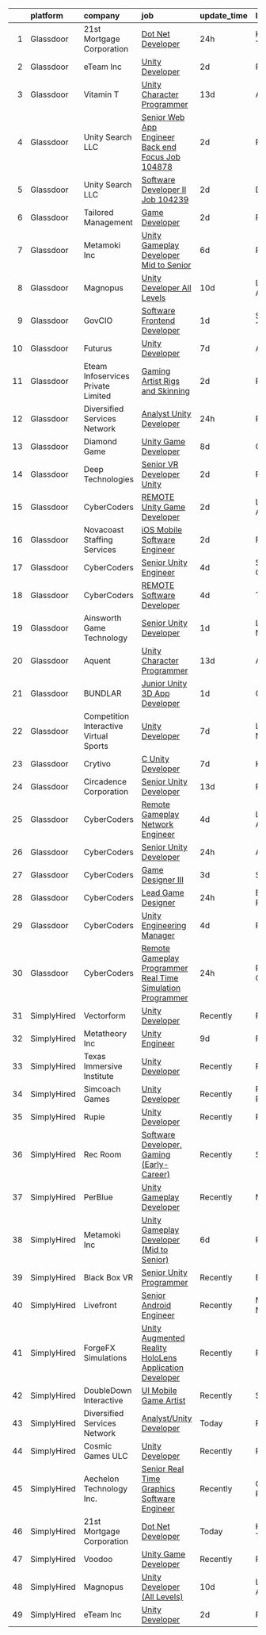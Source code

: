 

|    | platform    | company                                | job                                                                                                                                                                                                                                                                                                                                                                                                                                                                                                                                                                                                                                                                                                                                                                                                                                                                                                                                                                                                                                                                                                                                                                                                                                                                                                                                                                                                                 | update_time   | location           |
|---:|:------------|:---------------------------------------|:--------------------------------------------------------------------------------------------------------------------------------------------------------------------------------------------------------------------------------------------------------------------------------------------------------------------------------------------------------------------------------------------------------------------------------------------------------------------------------------------------------------------------------------------------------------------------------------------------------------------------------------------------------------------------------------------------------------------------------------------------------------------------------------------------------------------------------------------------------------------------------------------------------------------------------------------------------------------------------------------------------------------------------------------------------------------------------------------------------------------------------------------------------------------------------------------------------------------------------------------------------------------------------------------------------------------------------------------------------------------------------------------------------------------|:--------------|:-------------------|
|  1 | Glassdoor   | 21st Mortgage Corporation              | [Dot Net Developer](https://www.glassdoor.com/partner/jobListing.htm?pos=101&ao=1110586&s=58&guid=00000181dc92d4779e7972dc2e27c255&src=GD_JOB_AD&t=SR&vt=w&cs=1_8556df9a&cb=1657263019623&jobListingId=1007990508969&cpc=073D3B4B6C3D1988&jrtk=3-0-1g7e95l51i9h9801-1g7e95l5li160800-8a830705b06b381e--6NYlbfkN0BeAyavutZxRR7ChPbyVYCIOKJX9CUQksOACpGPzjAT8NFrx-wLRtB8cHbO_Z05eeN-ec5Qr0zoARbmGulbnJfT-tQ7mZ_Crun4kihfGMB0SAkv55ej3GEmwoceb5zNJUUrZ102Nic3xKjbl7XfDXj_49WS4x8AbQYFPMDiUCKuONfOLIYZFizOZkPxT1ws73qwHqiFRHxmbDLUyfESAqpvv1H7Dh5CHQIzzxApQsrJfbTG5NRqIeqk7aW2SmiHoqueaXmK0t9VfvqcjBR-U3d8psOa8cr28YCcwOWTFrQIb6jZBPUuY5IPHMd8x2CjopgTxqZMQs5WfJ9pCuUHd67a1KpcYG7BJUM_RFngJ3gDaa8iAmdOjZHB4_xyOt_T9Z13iZ1dA8lyw1KhqctPT05oye-LItwikNs7Rbn14FWR5DpRpe6bE4irXs7BCrYgKubpLNrHd14yLDm-zq0tqt7C5ooNa-pghTR9agf3U5KHk2P7dqoig-3MXGuE8dec2_K7CsC7rz1lKg%3D%3D)                                                                                                                                                                                                                                                                                                                                                                                                                                                                                                                                                 | 24h           | Knoxville, TN      |
|  2 | Glassdoor   | eTeam Inc                              | [Unity Developer](https://www.glassdoor.com/partner/jobListing.htm?pos=103&ao=1110586&s=58&guid=00000181dc92d4779e7972dc2e27c255&src=GD_JOB_AD&t=SR&vt=w&ea=1&cs=1_61164de0&cb=1657263019623&jobListingId=1007985414064&cpc=2CAED5C921A5F994&jrtk=3-0-1g7e95l51i9h9801-1g7e95l5li160800-e4f5f2f77c7a5e27--6NYlbfkN0BrebvuryEatuNHUHZCAQUz0OnV0ltSPb-mADEOcHGVot9rTrxxekT_0oFh76gfC5mPXlbWNqmB225apfScfrCU2JrkwAS7ewq6yO6Haz_G-wU55LR7RRBedLF-9-2wWB-zpB5YeSZ4IwU1LLrhnPtAiQ9DRpiCdciqnutn4FeqqqxBf-2elZ3V7AfpppKr23Jp4EewEy_82XzQlFZ7q2pTx2ie5dxc3LB1z4wUi5JJEzr74EW225I4lFBEUjOmTyEu9ydXxobYpEuBVK1QqTizsqsIXtJCujWF0HXfcQ96xB6y-yr-mXeC7ommKURLc-l3TW9dVbqC1dBgsz7OPp6JfMFfJRDAXbgSMhqlOqvE3aFo4kn5LNZEuniADV2yYpqufNM2Adx-2YUERTsXDg7bPqLyIbZtpJlnKyYia80rhnCZhLHCV1pczVzhTpEptAkj00ze5FbN63R4sz2wZ2x1-813N1emZd_XzuboB280lB1BzXaNJMm_tmPwyKHOKzkF9pEgEuldLw%3D%3D)                                                                                                                                                                                                                                                                                                                                                                                                                                                                                                                                              | 2d            | Remote             |
|  3 | Glassdoor   | Vitamin T                              | [Unity Character Programmer](https://www.glassdoor.com/partner/jobListing.htm?pos=113&ao=1110586&s=58&guid=00000181dc92d4779e7972dc2e27c255&src=GD_JOB_AD&t=SR&vt=w&cs=1_cf6d8f92&cb=1657263019625&jobListingId=1007962315740&cpc=155EB9D5185558AF&jrtk=3-0-1g7e95l51i9h9801-1g7e95l5li160800-b9e152471c49e13f--6NYlbfkN0DMrcEu7yrtATojKJA7cEzGQ3FdRGWLh0CZQInL4ECGI6k5tN82kdM0cJmh4vC7GgjpjbQeE5vFHm0xGlQ-xX-lNlYN5q90pzV1MeFB2WX6W4pKKVFAuLPB5iVX6Ow_376yWFDyWEHZPXIuhsAVG6w-bzCIgEeVjODvBd6FhIkpevP9973imQdPSQt-G4SwYSgLA-Iq_r8kmMP-bYEySrg5wGhPE5v8guJQNq5NCZDOFVDV8uu5bQtakWE5bAE-U_G0apa0dUxKT3LAcUMe_7vXt8TqR3FBEKMgjsNbdsBJSfyBq0ORh1gHjbhmDiIUw0ZZZKArigwGPHGYev7cGKWMJ4sE6Jdkyt2cu2pipWOzw0__PhtChWhW9Q3tktufpvUCQmGX47m3KyJiT0O4_ZVCCWnzbPEx1iatUjhgfnGyXVb37E6rKTPR5tA-Eih3wOps-ZZbKdTS8VdX1Jh3E2CqofYTGjiGQt8%3D)                                                                                                                                                                                                                                                                                                                                                                                                                                                                                                                                                                                      | 13d           | Austin, TX         |
|  4 | Glassdoor   | Unity Search LLC                       | [Senior Web App Engineer   Back end Focus  Job  104878 ](https://www.glassdoor.com/partner/jobListing.htm?pos=119&ao=1110586&s=58&guid=00000181dc92d4779e7972dc2e27c255&src=GD_JOB_AD&t=SR&vt=w&ea=1&cs=1_5b144229&cb=1657263019626&jobListingId=1007985297144&cpc=FB7E4A1762AE5BEC&jrtk=3-0-1g7e95l51i9h9801-1g7e95l5li160800-6d8d397f902c5b3a--6NYlbfkN0DzX9bKA-nrYKWcjjPrcuzMuapzvcymFZrcZjn-rigyi3amla50AnmFchrY1JXbR9Ly7AHONmuzne81xBjVpGmQIc_7YfgWDNtq0_ZGEs2FEmR4mAst7Eu-VKG3TeBSznaFLyYYsTdKmeSz-SPY4gnvwPBndnrNEvVmU4nede3lfmEANwPzENtffLHzKNpkROJpOuAQlIo-eoqnmmvhVb81s32ANTmCoHduBBUeUZO9WylEg_5L6nNw5o1sGXMGrZ_GQ7siUw-cH6liGqQsm80lm6b1MwKRn559UEMkvh7_o5HHA0AJ3Wl2npIROy8R1C6gumTU50J1uiDN9VX-w5WgK8YlrrGwsLhvAZPhR0v0LgiM8WtASxS-EWZ8P-krMKx29v4czdnatY2C-9RNoWWjF6LOks0lba1x_lCwm_9E_eZ4jjIHT5ZmtZf57071ZCAauuePg33lR39kyWL3cMj_jH6a5tWiEcRpUqbJYpZ-QoCImhniNxhZgg7sYmh-CNk%3D)                                                                                                                                                                                                                                                                                                                                                                                                                                                                                                                     | 2d            | Remote             |
|  5 | Glassdoor   | Unity Search LLC                       | [Software Developer II  Job  104239 ](https://www.glassdoor.com/partner/jobListing.htm?pos=118&ao=1110586&s=58&guid=00000181dc92d4779e7972dc2e27c255&src=GD_JOB_AD&t=SR&vt=w&ea=1&cs=1_a399b53c&cb=1657263019625&jobListingId=1007985269619&cpc=32EE424DE2B657EB&jrtk=3-0-1g7e95l51i9h9801-1g7e95l5li160800-d456dc23fb0ee0c3--6NYlbfkN0DzX9bKA-nrYKWcjjPrcuzMuapzvcymFZrcZjn-rigyi3amla50AnmFhWQk0bRiMEcDYUPv1ms9p4M3aKgldMNiajDESFryZxCmzpxeBFd2zst0ZDOZ_LKA2raimuf75UQ-H9YppAOJlbYN5sLoyk4X6_DAx3t1BLeik1svu9_8HmFlCxzzbj_ehRRet0usJMRjD11QiXmOyKjrW-sfImWUd8a3Rh9RvHymSPOdToYnr604hO7Dc4j4heNgq_R3iTP1_3oexSbs35nqMeUdRIKEVYP1lnCw8LTMGEieiljPjEPvc2YiqkeNNvwvUPxnrJIrL4ZahwBrClllNRNE-Lwzdzga-sUFtJGfOzyKsjiVlYBbqN2hhVaqJJQ3CZpj-kTNUfvpTwjxqqfVyeQY--jlSO9VjMi5s9ltM-jwvBUwMRaODvL5y-2R8BMEL_ir0yVAvP28OsfTOS0TpN9tE6QNqOCrRA2--i9apo6eenNwuOzt6OHFiFqMtVo2LqKaHK4%3D)                                                                                                                                                                                                                                                                                                                                                                                                                                                                                                                                        | 2d            | Dallas, TX         |
|  6 | Glassdoor   | Tailored Management                    | [Game Developer](https://www.glassdoor.com/partner/jobListing.htm?pos=106&ao=1110586&s=58&guid=00000181dc92d4779e7972dc2e27c255&src=GD_JOB_AD&t=SR&vt=w&ea=1&cs=1_11aa44f4&cb=1657263019624&jobListingId=1007985080679&cpc=8795CF9063CD573D&jrtk=3-0-1g7e95l51i9h9801-1g7e95l5li160800-6e1808df796744c7--6NYlbfkN0DI_pqscLjs9LkB0jlO39g2s8RE9SCHTdataN4HV1TulM7Ds4Lr1PIsV9L2_JXp5obFYr3w8C4ktoBg3JOURaGF_GGWs-w5S_iEK-uXBtfXk4L-bfNAxBY5YAr8Alfr1A_Op25hVSAfEKdpjAOBxG3zsSCmsHGKDg0I_U--YD2Tla4WHUyWFWZo4sGbrVQ-IJZf_wls4qcVgxEGYAsAUBjMJDIXfMj9PfDFmxR1CcATU7KusoQr3UNpBOAyoNUnyA5tTqRxxrh85Hk0Lerm6Ki0q-K8EKfobbR3aMjbhgSDJkI877v-bXhh44-uLBSLIeZAhCTaeCxgVJ6JZ6Zkk5FrFM0c_EQovWA2sruTFyPBU9oSbvjtJeBprZDkytmtcYlbw-7Zah13pS3EKadBZIBCM16SOlN5mKdTbkLsPhwubeZqbwuayAVLPk0mRHSNzbU-YOwAa3i-YKGHi4k_nZ4PgXDWgmq4ukeHOs9BTHmqeeSKCPkbb_ZWEFODtx1Jg74mTOR8W3fkJ0iUdJ_ANy8T)                                                                                                                                                                                                                                                                                                                                                                                                                                                                                                                                           | 2d            | Remote             |
|  7 | Glassdoor   | Metamoki Inc                           | [Unity Gameplay Developer  Mid to Senior ](https://www.glassdoor.com/partner/jobListing.htm?pos=125&ao=1136043&s=58&guid=00000181dc92d4779e7972dc2e27c255&src=GD_JOB_AD&t=SR&vt=w&ea=1&cs=1_364141ab&cb=1657263019626&jobListingId=1007977268334&jrtk=3-0-1g7e95l51i9h9801-1g7e95l5li160800-e347a7ea44382da5-)                                                                                                                                                                                                                                                                                                                                                                                                                                                                                                                                                                                                                                                                                                                                                                                                                                                                                                                                                                                                                                                                                                      | 6d            | Remote             |
|  8 | Glassdoor   | Magnopus                               | [Unity Developer  All Levels ](https://www.glassdoor.com/partner/jobListing.htm?pos=121&ao=1136043&s=58&guid=00000181dc92d4779e7972dc2e27c255&src=GD_JOB_AD&t=SR&vt=w&ea=1&cs=1_254e1986&cb=1657263019626&jobListingId=1007967763565&jrtk=3-0-1g7e95l51i9h9801-1g7e95l5li160800-41c61a663809215b-)                                                                                                                                                                                                                                                                                                                                                                                                                                                                                                                                                                                                                                                                                                                                                                                                                                                                                                                                                                                                                                                                                                                  | 10d           | Los Angeles, CA    |
|  9 | Glassdoor   | GovCIO                                 | [Software Frontend Developer](https://www.glassdoor.com/partner/jobListing.htm?pos=107&ao=1110586&s=58&guid=00000181dc92d4779e7972dc2e27c255&src=GD_JOB_AD&t=SR&vt=w&cs=1_89d925a3&cb=1657263019623&jobListingId=1007989201494&cpc=217C45A42544DB93&jrtk=3-0-1g7e95l51i9h9801-1g7e95l5li160800-21b24a5203dd55d5--6NYlbfkN0A1nvzNsvV4qyCy1GhW1Freg0uBINZ7OaZ-2zU4Ex1TXTqzZBkkuwHUK3v8PptU9X8EzhAD4G5AXiCkd-mA3ZP8BEkzs6XfJcInxQA6beVoE7_OmNd_2EVui4m_ru4jXU1Ux3K5KzN94sbFPp4NdBSSkylRB7ESeMpUZCThTQK9W7wyLuOlRKUzxqEEzIewZ_bT5Obf6Nr8_wfnXlswQmNl3J3GlcrEdUoS_p083amFm6BZtMAbg06Zvc2nMKYRfWDVlHQC8c5LD1CeSIirV6Oq_MqIbPNhyoCNbTFXUmpJ2BS-G4hbxUOpe886ZSA-jEFVPgNraUMPDZpOAqgj5KXCakxYc_Im2I5sehTgYOsZ4v4PBG1A7TU-x0lUXCsO98wbxm43fBAIP-9KUbYQk7km43x5qd8U4ai2X_r95cZngy84_IzK8uPFOqNRyu17Jek1WzyxsKvdvlAKDkryQ803HrZUQk3mFpCMJT91tNI6S-2HXoUWSWvUlOQglGN87LPgXvlK1uCH2g%3D%3D)                                                                                                                                                                                                                                                                                                                                                                                                                                                                                                                                       | 1d            | San Antonio, TX    |
| 10 | Glassdoor   | Futurus                                | [Unity Developer](https://www.glassdoor.com/partner/jobListing.htm?pos=126&ao=1136043&s=58&guid=00000181dc92d4779e7972dc2e27c255&src=GD_JOB_AD&t=SR&vt=w&cs=1_cf72e5d8&cb=1657263019626&jobListingId=1007975388595&jrtk=3-0-1g7e95l51i9h9801-1g7e95l5li160800-47b83538bc10ef9f-)                                                                                                                                                                                                                                                                                                                                                                                                                                                                                                                                                                                                                                                                                                                                                                                                                                                                                                                                                                                                                                                                                                                                    | 7d            | Atlanta, GA        |
| 11 | Glassdoor   | Eteam Infoservices Private Limited     | [Gaming Artist Rigs and Skinning ](https://www.glassdoor.com/partner/jobListing.htm?pos=120&ao=1110586&s=58&guid=00000181dc92d4779e7972dc2e27c255&src=GD_JOB_AD&t=SR&vt=w&ea=1&cs=1_d1953caf&cb=1657263019626&jobListingId=1007985702247&cpc=2CAED5C921A5F994&jrtk=3-0-1g7e95l51i9h9801-1g7e95l5li160800-0446465550e55cbd--6NYlbfkN0Dh7uhyTJ7ceVX9cxrhRzkf3V-ashF7vV1FDMtoY4ul7WmHnca46Sdb1uL5D_1w7ub67RTkJHsD-kb6Yd1DQurbQnkcXPgFaaW1sINN1ZkHhVeFO-rZGZbgEdJoioXIoyVomiCtZgAx_muNNnm6cvEwY_znyqSg6HZtgMF9f_hQtVe_n8Oqgt2VYRZ-EHiSEHvAgz2ybPOopNQU9RciWC3yssXZWB_wc-71poM2hlaer1DOxUBm-ZX5t5pHysNePklciiDx8CidIUsdChmR-1jtugh2h1rJhDcVY6BamNmJahFQpmW9EfHTaG-1TgCrniKPYH_llmT4j6BKmpZ8RYAd_K_liSaNE-dKJufZF1z1oEaMg5rN7PQ2HK_VgMILQ9gJi1l-wsKWYYq5jpDJnnNN_NcAY-JN39tQxUxxbEY7D3kJX8vqutuv6dMtTY2X0OiTf6uLwK97MluBGCreWbxFjnEg4XhMmMS7CAD3FXziGqEFjq0ITs8aKZ3Oe1cbfcgMV7PqZrArLA%3D%3D)                                                                                                                                                                                                                                                                                                                                                                                                                                                                                                                             | 2d            | Remote             |
| 12 | Glassdoor   | Diversified Services Network           | [Analyst Unity Developer](https://www.glassdoor.com/partner/jobListing.htm?pos=122&ao=1136043&s=58&guid=00000181dc92d4779e7972dc2e27c255&src=GD_JOB_AD&t=SR&vt=w&ea=1&cs=1_90baa639&cb=1657263019626&jobListingId=1007990213546&jrtk=3-0-1g7e95l51i9h9801-1g7e95l5li160800-e47af8b5650f7c77-)                                                                                                                                                                                                                                                                                                                                                                                                                                                                                                                                                                                                                                                                                                                                                                                                                                                                                                                                                                                                                                                                                                                       | 24h           | Remote             |
| 13 | Glassdoor   | Diamond Game                           | [Unity Game Developer](https://www.glassdoor.com/partner/jobListing.htm?pos=123&ao=1136043&s=58&guid=00000181dc92d4779e7972dc2e27c255&src=GD_JOB_AD&t=SR&vt=w&ea=1&cs=1_f8fe5fc9&cb=1657263019626&jobListingId=1007970835148&jrtk=3-0-1g7e95l51i9h9801-1g7e95l5li160800-99981eade45a6d58-)                                                                                                                                                                                                                                                                                                                                                                                                                                                                                                                                                                                                                                                                                                                                                                                                                                                                                                                                                                                                                                                                                                                          | 8d            | Omaha, NE          |
| 14 | Glassdoor   | Deep Technologies                      | [Senior VR Developer  Unity ](https://www.glassdoor.com/partner/jobListing.htm?pos=102&ao=1110586&s=58&guid=00000181dc92d4779e7972dc2e27c255&src=GD_JOB_AD&t=SR&vt=w&ea=1&cs=1_a18092a8&cb=1657263019623&jobListingId=1007984915587&cpc=84DBBAA61F05C438&jrtk=3-0-1g7e95l51i9h9801-1g7e95l5li160800-53d2659523d2c6c4--6NYlbfkN0DfhRLDY5E7BVY3xhBTAobuSaZ3WR2SqAJ-w4NHeQGDZ4N7kqSqiwTqfZ_rggRmPMq0Gw3DaX67HJkQH-SIadOUZXQbERM4mSu_DyG5PyfUmIR0HOJ9UO89umVKprOg8JGvjRLUGuVwrXAStGLyPtsXW8VqIDeJhc8_fdegCKkQz1HvZVKevxkQtzds-RwF3LQRWL3lY7_o7VCWuxi3qKI1sQPO1HJSKQkbFr0-yNBkYn9erCam_STJDxjkXapjztzhoBfGVhRXKWyBlsJ8735yw_aOhyS5PnayiKO-ZfrCfcyJ7kl0fttS8Xsl4fEqcbo8PuStHQNBaXvKRsaeOeKy1CqXnsGUfsqpnY1I_EAXp2ENfqyuGmFK5bR8G6nUit9WsNGrsUo6b58JE-gf_qXJypEQFOr1wzR4k9joOTS5ucQNwJwfxholikAvbq4aoGCbLHuhV4ME6NMTeY2Pwl-35q8N9U4f27nx7SJjI0A3S7HSb4cXSxPlIRqGlTecaA4%3D)                                                                                                                                                                                                                                                                                                                                                                                                                                                                                                                                                | 2d            | Remote             |
| 15 | Glassdoor   | CyberCoders                            | [REMOTE Unity Game Developer](https://www.glassdoor.com/partner/jobListing.htm?pos=104&ao=1110586&s=58&guid=00000181dc92d4779e7972dc2e27c255&src=GD_JOB_AD&t=SR&vt=w&ea=1&cs=1_9f5bb0ab&cb=1657263019624&jobListingId=1007985384841&cpc=6FC5BA77C9A4CD78&jrtk=3-0-1g7e95l51i9h9801-1g7e95l5li160800-2af05d17d691bec1--6NYlbfkN0CpFJQzrgRR8WqXWK1qKKEqALWJw739KlKqr2H-MSI4eoBlI4EFrmor2FYZMP3muM3nsBG02Gh-cbGSdPf0pg9j9s1Dvsx_8ocZBXr4oz3vakL0chUyZqL-GXRYfHmi1PtFhjUGIgHH2Y7hJKoyicgK9SfwN9M07DcN3zRjl89NFJSQxpgNsTQytpOjQgYtIm13EdQc0cqyOdWxCKTaHuPrkTAgXfyXcOYAUEQb_exIaa85_uVJ-Pe0BpskTwDyK_j9fhBcyf0ONgX6XMQEKVMNx19wfRDtzUYMadgG23eBw_-RKaMVRa2s-SSssoQ-SKR929XebPxepUW9rlFoi7fdzxEZm1R8AzUsMSt-ecMv6R_nzzmGA6kbx2P7OmsyDfGtmgkJuUhccB0PUA9ikZtaqzZwLtLeP4FE9THvKh-s2OQJ037L33TMYJm_AMsNoAIHcUtRi7Bbe9w7uFGsNL_23zPBjVq04YYCwVBatld9lnJ1QnS3VtFjSDsEf163T3-kfoz58iSdkq0DloloyLBGtfJMI7vixAghdUmh3QeaIRnbiRggqqr4aGfg-y39aNFiPPwdOHIpe77BD89gyAi2xftKmXhyYAKHQZz8qrxrMFOg2L9pTqPjYrJTYtWpieTJ2wTGz7H05QadXL6CyB6XIRetB2wlFZyoieILe2xnkk9m__ikb0NgL3Rnp67voVLnR9K4irCCjteQspb1NWzSWqRuc5FuGxbZ77AWWSLRb1Jn_B8FJ-Fwg8FAV4_TSx7SZv3qCLaRLYuDzyaKM0WmskI7L0S7EWz5kCWFzoKkUuMv7fXSZ0-OjNQrm56YOerAZGmwqzf9XchfIlkZ2YxP0u4WulptNqjYEJ-cIeRYOPG8sPTp47yL5FEbj6otiNZdFyaJUunxHryrS9BN9XJhd4Ao3y3DQkEr9RkMgy3CUKSWtLC0cKq3oIWR2bSScuns3VDGlBlLYaX2qj8OcRYOGsySIgvihpkQUQRFoAym7fRdzlQZutFPdbQjqQlY0qA%3D)                | 2d            | Los Angeles, CA    |
| 16 | Glassdoor   | Novacoast Staffing Services            | [iOS Mobile Software Engineer](https://www.glassdoor.com/partner/jobListing.htm?pos=108&ao=1110586&s=58&guid=00000181dc92d4779e7972dc2e27c255&src=GD_JOB_AD&t=SR&vt=w&ea=1&cs=1_c551346f&cb=1657263019624&jobListingId=1007984923781&cpc=4B86475FAF393599&jrtk=3-0-1g7e95l51i9h9801-1g7e95l5li160800-b38a85bfab4df740--6NYlbfkN0BjtMmumZExjFGZu2kX4LmoC0ZWK4i5eSAkFO-E1hYx7eTLHt2dngBLFW1PqJRN6AXgYQn4EgnRfPSNTh6LtoP-qTgDvqtrwyjwXfK9AVnY9uVpjntGhweHMQfRcjzNDXe36_StZI8mHf314vklxzBtd_jZWJDnbjhtcnORTPDQ_P4z3z9MMs6L6EkkmdNQhoOoMcsjxEf2YKEGpQWgcpTj_3yvrdm1cgStUayFq8NSBZ-u50RHVcg8Rv4KW9WPPgPtejgiDp2Afy7Zt6BOzJhXpNgO2jrR4z3q44Sib4_Nt6A20N2aM8LE_8wmMiFrJ9jsgVEcTuH9iwl_pADW_uHi3QFeYo0mQpuZg0geS2YeZLB-w2o4DzSART74afDGgMxM2FlNCoer3MPu1kS6Fl__QZ0I9D95RaVp_pNjwINhm3zmu9tCzWeiwySZLBvFlKN122cv8d5rlM0imekCumOurTUUaYagwSPp-T35Rx0jZ7nz9uOS4pA0CvPVhgcJ8Jw%3D)                                                                                                                                                                                                                                                                                                                                                                                                                                                                                                                                               | 2d            | Remote             |
| 17 | Glassdoor   | CyberCoders                            | [Senior Unity Engineer](https://www.glassdoor.com/partner/jobListing.htm?pos=109&ao=1110586&s=58&guid=00000181dc92d4779e7972dc2e27c255&src=GD_JOB_AD&t=SR&vt=w&ea=1&cs=1_0dfbdf0f&cb=1657263019624&jobListingId=1007979947414&cpc=FA84DF7EA1EC2398&jrtk=3-0-1g7e95l51i9h9801-1g7e95l5li160800-1e5465649085521f--6NYlbfkN0CpFJQzrgRR8WqXWK1qKKEqALWJw739KlKqr2H-MSI4eoBlI4EFrmor2FYZMP3muM3crcIxY9HAJzvKgssBOBYXo7X0nWU8pEPygKa3tAkU_mAPKIG85rhQdUq5O16dVfVTcWdqH8UD3UMRM1aTxnC2mT0bjtnOZBGwFgaciCjOjTCQsKUIF-EnNBWC0qreJb7bEDwcakLT-57t373AvP2zh_8Zw-5EZDtfv_rEGu9uFcQ5PNSzh1-Nj3rHD5hlkELQVg03XmRPQXtOB4djuJm3WRSzSuoYf9kOYrvLKLGHhgMINFIlpJTbAgbJCLxz7bi4JU9UFAngWN3tGCAjg332NmwQ1-ju9OJjD_PU9GrK5KgVfj8QNXf5yV0rFavqbcRErfR26p7OJaUghFXX9x28A3QERGc_1DlXYz5NDh9lk5bmT68fxVexFkvlGMNJ_bH2CZWvVrG6NUzkcTUsZ42H2Vk2BV_3a7aaRPh1ej0id_mIuggWFSNg5EDM675BkFBymuzmTyn4C1-Gb7wqwTeUSZkt7rPxd3z9o5V-JXFLlqdBd4dUMXAWLJmr1s2uOpH-p3KGcC7yHuUX2d1j75m58jvGhcn2qJ_nCpxCLRj3ZplCZLfGIFViK7wpFiCmYErQOCdx3genZ51q4X1vwx84qQBqqU7nU2ZJaBmUFkJXsYigGa1K4w5EcqCAAjsHvZ1K-EvQjMcDZPIV2-UlLMtsQ7CV2NioTQGj3cu6q4nSUXm27zcJj_fTLwX4hHDYwG7VmkuiRFZbC3kMiROkTBIYKNMWDWy5IcHP8XbSlT4ohvn6gfNi4NoSsoz72-n7UPDmd2BYRZva6q9G0dSPFqFkRZEPjXE_g-mRqsMeYLXQ_hGqTttLe3iKtrKTiwvHABjukTTBr-ynwlb85c1rbj-BJHF6R6RhEs6vbSTkj5acyxbu3ILfadrl8EyyNSK6MHxsNUfDrbQqtziu6TGsmAel8h2cXaWR8fh7-QRSjinKmw%3D%3D)                                        | 4d            | San Carlos, CA     |
| 18 | Glassdoor   | CyberCoders                            | [REMOTE Software Developer](https://www.glassdoor.com/partner/jobListing.htm?pos=112&ao=1110586&s=58&guid=00000181dc92d4779e7972dc2e27c255&src=GD_JOB_AD&t=SR&vt=w&ea=1&cs=1_2159f516&cb=1657263019625&jobListingId=1007979946905&cpc=FA84DF7EA1EC2398&jrtk=3-0-1g7e95l51i9h9801-1g7e95l5li160800-a33cafe537240936--6NYlbfkN0CpFJQzrgRR8WqXWK1qKKEqALWJw739KlKqr2H-MSI4eoBlI4EFrmor2FYZMP3muM3crcIxY9HAJ3NK_l7Xu8KyhbPdYPnTnMSJrgrG9ypMEeK8v9JLZvlsuwGKiAaUc5fagTBVdFAiDbgbj0z_jYR5AsSd3d72iDgeddpLVfLLOXdZiRIKYWJ97VkHKBcGllICZxrRKe-5wqUjU6KDa7GBH6008LNvlWpBHkgklrHmq9bhdhIYMb2fD59hlU-ob7aiOo9uGlyGaOmAcNqt76-GZK0ADHQkWsSScn_iNmiJmi0ufoScVrvltqxNkbjY0S1_Q2mBI53F2Be2N0ZQsJLYd2BJbmVkCQZK9ab3zpAGr_9x5spPKrV8bwN9ppn0fMClDdvccD_yJS61ATrob1OFMc0SebOs8aJICJo6TYLyBHqMU9x-5RtNqbQzut0jpVCY4fXahhSIDrUBY8brD6UR6X9aK9M77naN0a77lvkojUhGc04o-54p7WQSr3Z1zkaMkA_RjNDBkrTzBZ2nud3cLj_23c5dRrrVNYrBnyarqRjPbyGaJXY364RnWntltuxYIabFXV9hJo9gXo7I_uL04v_pd2WOX1epWyZPyrC_tH0_tHYTrVzqgo7WbimBh2GQIllUnSWe_nrfv581wbmBRWAZHJ0TJtaiGfZNXBpa9XfR15caItdErItfkL4xUNdehsZdWwpujVvYWLHzyEYwniZRi101dTX_6EAvzlOljD2FoHeDFCThiUvJMaU99bHRCV927TxtP2BWN5V41Cx4z5MDjUTI9H0PkSbdpWAngt1Z2nKXu3_TzKPxg4i10Q0OWnfMnfAFvnZiXhQ1lt2qeeC8UzcmLeVo-hrSL2X1zGbLZJL-nzIwq380FIr-72FRbh4eMitnYNhTTgqcSObSF9J3fDAXsOpRQ2go6KD5iNBBUhbNeBWGNv_oBcSGFCTLgzurRg2BOeja4bJLZ-F580p9eGQuKlMB8ioGe6TxY60uwiByK2rqvyaWljgfWSY%3D)                  | 4d            | Tampa, FL          |
| 19 | Glassdoor   | Ainsworth Game Technology              | [Senior Unity Developer](https://www.glassdoor.com/partner/jobListing.htm?pos=127&ao=1136043&s=58&guid=00000181dc92d4779e7972dc2e27c255&src=GD_JOB_AD&t=SR&vt=w&ea=1&cs=1_788b9879&cb=1657263019626&jobListingId=1007987898000&jrtk=3-0-1g7e95l51i9h9801-1g7e95l5li160800-c522892134acd536-)                                                                                                                                                                                                                                                                                                                                                                                                                                                                                                                                                                                                                                                                                                                                                                                                                                                                                                                                                                                                                                                                                                                        | 1d            | Las Vegas, NV      |
| 20 | Glassdoor   | Aquent                                 | [Unity Character Programmer](https://www.glassdoor.com/partner/jobListing.htm?pos=110&ao=1110586&s=58&guid=00000181dc92d4779e7972dc2e27c255&src=GD_JOB_AD&t=SR&vt=w&cs=1_0639402d&cb=1657263019624&jobListingId=1007962455284&cpc=FAE5E775D180B2FB&jrtk=3-0-1g7e95l51i9h9801-1g7e95l5li160800-7daf723f51a2017b--6NYlbfkN0DMrcEu7yrtATojKJA7cEzGQ3FdRGWLh0CZQInL4ECGI9gD0Wolx9R2v-Aex0-GK07Knq57hB32WD9JI65nwYhLagR8l9YCMUIeinPvgI8On5JUf1ML463mrPTV97DEzo_70StmOy78R0C_5MhjqA0P7F9KJRWxiJSO4MEkJr4hO-fJSnsJyFTEJL6oeKrm_p5GdSWcq7NauzPCn6i_gZXf_Y2liLqaMntQ-JtJhJf2gIEfAL603I18RjEnc9rifuCnzh_5DOWvqou1RKKicVw9Y2QAdki_rkex1JVSDtNN0pfHJKBBvJXrW5uKat3umOSpvHVAD4TjSGYAERfwwmBlXlsxyMGuo0FF-OxGToOvFYd-1j8KPM6IeZ8ljpXYEBXRa-FoDfZ-pK23tlQ2t63vtuP8bYhiGlA1T1koyqFWWT3vC_ufJXjgUnkJ320YgJntZEZPGh1w4A%3D%3D)                                                                                                                                                                                                                                                                                                                                                                                                                                                                                                                                                                                                        | 13d           | Austin, TX         |
| 21 | Glassdoor   | BUNDLAR                                | [Junior Unity 3D App Developer](https://www.glassdoor.com/partner/jobListing.htm?pos=129&ao=1136043&s=58&guid=00000181dc92d4779e7972dc2e27c255&src=GD_JOB_AD&t=SR&vt=w&cs=1_ddfaa4ec&cb=1657263019626&jobListingId=1007986583896&jrtk=3-0-1g7e95l51i9h9801-1g7e95l5li160800-50f9f1a49298fc1d-)                                                                                                                                                                                                                                                                                                                                                                                                                                                                                                                                                                                                                                                                                                                                                                                                                                                                                                                                                                                                                                                                                                                      | 1d            | Chicago, IL        |
| 22 | Glassdoor   | Competition Interactive Virtual Sports | [Unity Developer](https://www.glassdoor.com/partner/jobListing.htm?pos=128&ao=1136043&s=58&guid=00000181dc92d4779e7972dc2e27c255&src=GD_JOB_AD&t=SR&vt=w&ea=1&cs=1_a242adf7&cb=1657263019626&jobListingId=1007974168614&jrtk=3-0-1g7e95l51i9h9801-1g7e95l5li160800-ffbf177afac2789d-)                                                                                                                                                                                                                                                                                                                                                                                                                                                                                                                                                                                                                                                                                                                                                                                                                                                                                                                                                                                                                                                                                                                               | 7d            | Las Vegas, NV      |
| 23 | Glassdoor   | Crytivo                                | [C  Unity Developer](https://www.glassdoor.com/partner/jobListing.htm?pos=130&ao=1136043&s=58&guid=00000181dc92d4779e7972dc2e27c255&src=GD_JOB_AD&t=SR&vt=w&ea=1&cs=1_0d54d3bb&cb=1657263019626&jobListingId=1007974017022&jrtk=3-0-1g7e95l51i9h9801-1g7e95l5li160800-e1d19b1fe9c1b99e-)                                                                                                                                                                                                                                                                                                                                                                                                                                                                                                                                                                                                                                                                                                                                                                                                                                                                                                                                                                                                                                                                                                                            | 7d            | Keller, TX         |
| 24 | Glassdoor   | Circadence Corporation                 | [Senior Unity Developer](https://www.glassdoor.com/partner/jobListing.htm?pos=124&ao=1136043&s=58&guid=00000181dc92d4779e7972dc2e27c255&src=GD_JOB_AD&t=SR&vt=w&cs=1_579b3601&cb=1657263019626&jobListingId=1007961871751&jrtk=3-0-1g7e95l51i9h9801-1g7e95l5li160800-5d979961ef395f8f-)                                                                                                                                                                                                                                                                                                                                                                                                                                                                                                                                                                                                                                                                                                                                                                                                                                                                                                                                                                                                                                                                                                                             | 13d           | Remote             |
| 25 | Glassdoor   | CyberCoders                            | [Remote Gameplay Network Engineer](https://www.glassdoor.com/partner/jobListing.htm?pos=117&ao=1110586&s=58&guid=00000181dc92d4779e7972dc2e27c255&src=GD_JOB_AD&t=SR&vt=w&ea=1&cs=1_e6e2e430&cb=1657263019625&jobListingId=1007979947023&cpc=FA84DF7EA1EC2398&jrtk=3-0-1g7e95l51i9h9801-1g7e95l5li160800-2407814faca4a1b5--6NYlbfkN0CpFJQzrgRR8WqXWK1qKKEqALWJw739KlKqr2H-MSI4eoBlI4EFrmor2FYZMP3muM3crcIxY9HAJwsTmogKJ8Nbk1mxQNfvoWdSJUb1VqbytdSZM9R1kFqlfGPjxOC-5sSjTQ0RWTTv9-8Iu6m7l0IPEvvDHpRZeFjBZecYW1_kXbWqpqsef7MpKhPD26nOhNkWuQBft_O6fNQxsJm9Wkb0Rd4sey_rk4A6yPpi-EQ4g74jYuG_ZHlaFyaZFGGS50xStIbi8owUFv3A6V5QreAl87H0IyN7kHPanaDWeujyJvc6NdDOl5Q_fzeavLA7lmlHZ_2rr0USw9O7bZGeBh1UGPA311wdsSaBe84DQM0nC13CWiWe7zKnpIhF51gsmJSyxg_l_nDanDHHwCtMHewHrj5qgnXynjkECY4uwmHvNK1PP4npr_tUF5AAM5Ecg0WCno0NEueJ_3QkK82izG6XnwC6-HXQyLKGak6NW1p4v_6puNAF1uIOgV6tx33fmsiRaWjBKbAP-zqJW017m7UuJ61wBRAdrwYx_fkAEjfUOfHO9sIuI23o016U8k2vn07viVG6ldYHRvBIywuOCkrnd7ugMf3yV8cqeYEWgl-njvIlmqWjOp9Frd-9xK9YrtADeCQy6QCQNWHAa-AtPzfeb22OQ0CVDOI-Z3cEMaSlPafHDV2nxdO3WoXZrJbsqN_3otEMFJPsihg8XSNK1kiippX28c0DijqJ92PM_nKOdB8W5xjiWrK1dOGh15rbvOBMeAxwJGBK93hQBFfNkuHdvybOowe6lLsZgDt_fpDEMG21bN_dz6QXOubWU8q4t6rS_UaA0e0AOdEk_QStnkU4D3z0RW1SG8EmRsYGaeL7ItrgQZXHMj2glenFZlAzxYNuEYeit3G3yqRphdVy7y96N2n9BlLzlQE2-XMF1LWH863z-8-YEhwiE7Ob1eshDIFHgh2N60xF-s-mqyxQJ2KyF7xDwRkL24bYZtu-HIJo6g%3D%3D)                             | 4d            | Los Angeles, CA    |
| 26 | Glassdoor   | CyberCoders                            | [Senior Unity Developer](https://www.glassdoor.com/partner/jobListing.htm?pos=105&ao=1110586&s=58&guid=00000181dc92d4779e7972dc2e27c255&src=GD_JOB_AD&t=SR&vt=w&ea=1&cs=1_2c5555d8&cb=1657263019624&jobListingId=1007989994586&cpc=F4EED0218A761C36&jrtk=3-0-1g7e95l51i9h9801-1g7e95l5li160800-4811eaea8eb1c64f--6NYlbfkN0CpFJQzrgRR8WqXWK1qKKEqALWJw739KlKqr2H-MSI4eoBlI4EFrmor2FYZMP3muM2Ou9Z_X-PfVFIU56ljjiscqVfA60cu07se8A_CMAD7z1Rwm0tXXRAatwtJocxSIjK4AlWqYKrmdS0WWmHahVBY4lWAouohvpZe_iGssq4iaecnX22_M6rW3KFipQH00yKVYSM3ojbZqpe4PKRXu0XKA2S5q2YqGZlDFhTRgPyVID488hTjbV0YqwG_XG4YKJgcuQ1HvDUj5_hc8sGMBB2dZ_-t6tKTLW-sX6gx2r171C61bzTsABy9jkMIVIXIPtVCK4K3hPfy3SZZ5-BAOV2kyhXrsIyQhuX5knKcqs00tJJbF_1ovb4x3iKXADTlp9aSA4zTwnfiDsMaCsNC3GpTGU2Mftkhyx_sTTvf65E1t3gD0V46k-HHQvFT0jvUwu5X0I1Brnlnu1RNkgSOXZ-8v_sauCJIGVN2I5hMlm6q4J0i3wVN84pSprjOFCb1bd4gif0vHdvIt8sIqbVFYWOWr5XBJ6fkEoimHWGQbP2ZKPxkm60haIM0vlIMqMpcPHVWjVQ5abFAbtLB_2_I2Zi455x7ex53Gvk7k-y_PyweNdiory1DIN5_a4zZ5u4p5IlgV-vHKJWOtpuTHWPOZGdHy8rwhGluCuCz4mMSDMcpY3En9BZ8vvzidhgURWX7OF_merBVUzHVNpzxT-tZfibrAtsaqC6Tg21XK1GdQgBhOv5g7AkW3aFpXF2x09zlM08m5t4_iUzH2GmhL9shpH_rceCqe4KWkyu5dBpYiY2zyGZYMP-TCwnTjEiyyu_KgrBEd68z5UQ3te3MSe1k-PvnSYrVelKxkGnSVZKKK3OHFXI1YmqbYfpWXev4SblBn-r597tTLGtCw3RNzVm6wI7D3KonKI-pz-aay3RiiH9sqYdgYVDZHG4FtzWqTVthFAsQj2o4JtcwplMdC4VHj8UdTTE_e3Ekmzi-3WuHKd8ihw%3D%3D)                                       | 24h           | Austin, TX         |
| 27 | Glassdoor   | CyberCoders                            | [Game Designer III](https://www.glassdoor.com/partner/jobListing.htm?pos=114&ao=1110586&s=58&guid=00000181dc92d4779e7972dc2e27c255&src=GD_JOB_AD&t=SR&vt=w&ea=1&cs=1_85eed630&cb=1657263019625&jobListingId=1007982605139&cpc=B076152010A3B66C&jrtk=3-0-1g7e95l51i9h9801-1g7e95l5li160800-af3850eaec3765c5--6NYlbfkN0CpFJQzrgRR8WqXWK1qKKEqALWJw739KlKqr2H-MSI4eoBlI4EFrmor2FYZMP3muM16rRhWfLOvl73j7G4o53CxTkwaekNl_aJ-0fMhzPI-LJPEmTsH7SLh9hQAwXP_V1V9SGVHhYDnPb6zevyiRUCcOSIQ2ErVZK5Ubrf4pNK7P8Zu9rfMquv1H7cpyzEjanMOlnbsNWJ5sCGbLwhnuENs9Qdcjx_VHpUtyWXnUU0dMoMdnkgVHQrhQXU1EAeW0l1EcZHB3wxFEuQN6zJymZAZYYKSkRYPLQ1b4364mKVvPm8mzDmX305LX5uMXCVDET5ZxPrATzfwfdEN9XSHqNCYh_lKPdu54WkE3LfNGTSa9FaEzmwroVQBB1Yt4Rnzk3y8gs4xWqQw_uzfihOyuH5lrnb5ZlWxPrPSu8tCSqhctOSIFUY9pdNH_lRzECBw52A0RM7nmVMQB6Dv0tDp8De0yulAR7UdCHMVeuqP5-ZfXfbSCfTdpqDrOpA4ryQmsuvB69sj-Mtt1oFikuejuttStg95kI2yXQdb-T3JBYGCrn6K3Ayp9yI-vytM5rCi2mnV9aQX6-ihGHNjTKve6YLufcHZLWM5gKd7y8zv_Ilwxdqlycl8IFiRXqN8NG16hcOiGRmSbsxLxMT5ljQthVF_GH8uX4SPnsPjHQPIVxwmazwGxuAia2gQ6Cf7TRZPGjbcfySe9foff6xE0JAezZKhiInj6LGY-cktRcIElOkxW6YVo22uLDZ5AMxkqXx0EB1DWktbhO7sWUuI_HHAFcg2NC-jtE6dT5QH_sTsVtoTYQuXejR95BEyrX09wfg3ndhUbK6RwJ1U_al7CcfQBDGHAqOOKoas1NaY35LeZQTKphUJETVvt6nTrJp9J7o0nzirE6BmWNfcuJgYqGHNe3fB_rC0_oimQ5TZwcIHRVKhola6UDeh0LjU1jIa4Syz45cSA0zkyTU7HW6Nf5Mfk0siEpZUIh46mzs%3D)                                                          | 3d            | Seattle, WA        |
| 28 | Glassdoor   | CyberCoders                            | [Lead Game Designer](https://www.glassdoor.com/partner/jobListing.htm?pos=116&ao=1110586&s=58&guid=00000181dc92d4779e7972dc2e27c255&src=GD_JOB_AD&t=SR&vt=w&ea=1&cs=1_311b0df3&cb=1657263019625&jobListingId=1007990474327&cpc=B076152010A3B66C&jrtk=3-0-1g7e95l51i9h9801-1g7e95l5li160800-5960ff72500bdde0--6NYlbfkN0CpFJQzrgRR8WqXWK1qKKEqALWJw739KlKqr2H-MSI4eoBlI4EFrmor2FYZMP3muM3Zgwfz4V8jBZm-bK0AbzdxalGNSBterpFdGIh-bsPUY0z7iA6GWnkaswAwczkzGZhkA0tqg6xNCyafnT4OweMpAMvlrXJSSOlwxfHcNRcQvJiUBGngbwlGoqI_FcNAxLGJjKDn99QRShqdO2Kua3ZkVXqbTWeyWnz0TtTuHguSK_jyG4q1GZHuvTfyUutK8UVOwRZMxb5LJYTvElsmjzc6FbI7uCh8oPUqJEeqcFNw1EEt0Uiyv3IJ7dMNmlHdcstWoboMwQCBY1FwqVF3nXdSYKknvsv2n5HhLQiua6tuNpA5vhk2snJ7M3ziRhTTipZrCBa0WNTFt4QJ3L7-QibyaUxT_F7lT-TYJDgXaWEA8WqKloOzLF7idgNyVKVzSpN-Udcod6bYcGzuPj69I-gAGq6TdQQ5OmnpTyyIuTOh3SH4mHJO-cN0H5Sac93f74nsr6kimy4E6lEJTmvyhtoGka_9BzansWJSjZTtBG7GysZwoCJKbY0irWkHZO2KXSLbO_TFx-wtCm4NNlI9_SmLJdsiHrMhzYdu7agbznXGVysfclyWYyjwpOEamyEyHuL_iNUtE1hDk46DavheP_empGP71yAyBTZ17TDHdU568XE3-qOwovmuM4A3Bvp4LWgU10lMuk048W8-i1xUv4XdPrPxa7FURjaDeZZgplJFPVW95bphIi998h2Bp_JZbmEsL6-NBZDY2lffOWVPkr-lTIBYAJZRZH6RTbloD3VdlVgLk2KB1_z0E2CXvwyLabYtc5MJF10v5LJnrqwb8lOVvItyf1I9eTRoFIRTXeBQRtSJhiObOHkQoH74Pd8U7kYEeYfhwzF1ZoJBFw0eRooybuMgACzFf1nUxUSK7gibKxrbx_qkmHIyTFbk8EMdpgAmW8ZttOCSXUS51Q44g7ANz-6Ompe39az3AFLzGD1VLwkCzsVvOLHM)                                       | 24h           | Baton Rouge, LA    |
| 29 | Glassdoor   | CyberCoders                            | [Unity Engineering Manager](https://www.glassdoor.com/partner/jobListing.htm?pos=111&ao=1110586&s=58&guid=00000181dc92d4779e7972dc2e27c255&src=GD_JOB_AD&t=SR&vt=w&ea=1&cs=1_28717271&cb=1657263019624&jobListingId=1007979947585&cpc=32EE424DE2B657EB&jrtk=3-0-1g7e95l51i9h9801-1g7e95l5li160800-8132d830bc559656--6NYlbfkN0CpFJQzrgRR8WqXWK1qKKEqALWJw739KlKqr2H-MSI4eoBlI4EFrmor2FYZMP3muM3crcIxY9HAJ3RU-Ucn3WpCdDJrjnk90QV5y7jZmDKUStVDhc84FQvU7bnEUw8FDpDEFTXFsT6H9POj1j-hI7Zj8axbF7fxDbYIr9R75uIu97Ripg1rI0oCtUjVql_nhjBNuCwcGA7sU7KfuzV_-owMAj7OiZy8fKQc9ODsGkV7HRz5uboiC1-8rJHb3MPxISTUfznE-dTM4_EJ7moLw5oTjlDwy2ofVBCaW3sqWfN7UJqbWF2z4D_ffjiSOlfyUtQm1QEUHeN6iRCOu-Qbj9XqT4Rsu_uwKQ499h0-7aiR6Z_632DEBzXtsLawxbUzpCGnkcAFTL5BqPpwehyFjv9uNSuLj9rjbOFeiLM171taNwLSPxnNrfMNVVjfPJakur3Khz0knZKj5l7vd2jphTil4FaWNpWNXdf0lDuoF13HruOJ7RFaJFV21o3Btdq2oa_lyFFz_2Grag4rsf25GA_UhwEZvQe1eY5BahWEdN5k4f5iyw92iv1Jb2sz5OUunwUBK83B0-xlzRhuLnEuDG093qTMAxdm1VBe6GVhuWuY2rfrfbpDoj2ktf2zR-Sgu6sh7EJlzvbYehdTk2-p3ZrItBFcVYZuuZ2lF9Ij3QG7uP4aO621LotqCZj_X0XGw2gETBy8nJNQLW5sHWWq4cLwjlDoyvRUcvWkAyXJq1DKTxjP_OWxr3xLPsbvja3H-hRCp2CmAyp08z7CTIJB3G6JPw-ylWnWI_HUmHnxdcEUYDNeEHs4XSe0XH-jycfkUl9eIDGB20NVbdQZVusjdyMj91OdS6Xd88tI9xzoyYDTTrHkHrZUsookzZ2TqQHGFVNX-FWZwsXE7lp6nn1ajkmb0FXwqWAMoc_nh8mcf4o55-Gwo9UQ5LhepTD8P1Ih0vutD8eYfIcuGqXJfxunkGaaOP5IhPanVyw%3D)                                                  | 4d            | Portland, OR       |
| 30 | Glassdoor   | CyberCoders                            | [Remote Gameplay Programmer  Real Time Simulation Programmer ](https://www.glassdoor.com/partner/jobListing.htm?pos=115&ao=1110586&s=58&guid=00000181dc92d4779e7972dc2e27c255&src=GD_JOB_AD&t=SR&vt=w&ea=1&cs=1_6895ab82&cb=1657263019625&jobListingId=1007990474604&cpc=B076152010A3B66C&jrtk=3-0-1g7e95l51i9h9801-1g7e95l5li160800-9fb396bbdb69c30f--6NYlbfkN0CpFJQzrgRR8WqXWK1qKKEqALWJw739KlKqr2H-MSI4eoBlI4EFrmor2FYZMP3muM3Zgwfz4V8jBdTC0HNLcWeOQGLk_BxEqeQuCUFfa1ZyrQ2ofEaEfrgxbAHK2oOq39--t6sLw6YHVQGGDP1B854EtkGXaaq_XK8Gt38scGjdDCcqK6Q9eq4R1grWXSOW0AILU-MAppWfWn3WsjUSKxE7CynO8OBWjt9k782pXbH1jSCoLrYmicHWbvIK10Azy4LaJTH8LYy_2KpK94ZV-3j5JM6693FwZ87Dcvz2Rt-pBm2zuRgP-083C63cQhNsjZ2ZVz9KnI8JlaO6YpuhDF3YDYMujBfhkspcaJtWctADReZ6JK_qy43jVp1uhIrQCca6WryCuS-Zai043w8cG_qYZbad374hYu62UejuDB7Q6VGl6eRo7xgdv931wy7V6g_DunAEOSUiQhwEVo58FUKY77vQfzur3-ca1htuQpSffjPDvBQXr3bTWOVBaUutwFvMwN0QWI_pE73_7gHL3ssFErYcXlUZXcHytRls7fFhm_Y0R-Splt3Nxt2SilMhgNQ4bzvAZ_Iy8DOlo0x5Q1pPJKVkKlkRZQEzjOl5-Q6FY4S5s-S7COG3K3C5tyBVWa4SzkX2mVA2ZEt2ofVjH9eC7Lqip8xlL4BTw-QoG4SV29azxxoC9Y9ND7LdGbLlWTxeprB14x5etPsPP4RDrwnM6HpH_AeTbp9o-mri5_igTGIYPAq9JWeWn1DjxD1a4xWOk0awUHdFGUQmEGseuaJ1ToKRpx-sL5_aF_ZByEi_wVk8X529EJHXZfaKq1SoKtWKLviGwXe3dJqnaPjT_7p-Mb_ze1tpap16KwpPuJApWKEKox6M-ArmYPehKvDrMth5HdAPRvuMp0qJX2pEJxgOhsRoY0mizEhUm559uLZ-ibNgI-z-AFJBguufybLOWSI6jSFE5njHd3NKABw8vZdypfpE--Cddyrr949nSCbiVw%3D%3D) | 24h           | Rancho Cordova, CA |
| 31 | SimplyHired | Vectorform                             | [Unity Developer](https://www.simplyhired.com/job/Y-lwuRPv52-7OMCTN1P0OnDUz5X9Dx0dunctrkPGMbDdNCpeFCOmrA?q=unity+developer)                                                                                                                                                                                                                                                                                                                                                                                                                                                                                                                                                                                                                                                                                                                                                                                                                                                                                                                                                                                                                                                                                                                                                                                                                                                                                         | Recently      | Remote             |
| 32 | SimplyHired | Metatheory Inc                         | [Unity Engineer](https://www.simplyhired.com/job/C8yz9ryrauhNyuBiEIMJ_DZJ55wv1Bu-nQr6y4M28WJnunc8BC5TbQ?q=unity+developer)                                                                                                                                                                                                                                                                                                                                                                                                                                                                                                                                                                                                                                                                                                                                                                                                                                                                                                                                                                                                                                                                                                                                                                                                                                                                                          | 9d            | Remote             |
| 33 | SimplyHired | Texas Immersive Institute              | [Unity Developer](https://www.simplyhired.com/job/xsx4ESwUMkdjW7C0uYGMcHDZ2mGpny2HahBniUJtGFO86Bd48YzTXA?q=unity+developer)                                                                                                                                                                                                                                                                                                                                                                                                                                                                                                                                                                                                                                                                                                                                                                                                                                                                                                                                                                                                                                                                                                                                                                                                                                                                                         | Recently      | Remote             |
| 34 | SimplyHired | Simcoach Games                         | [Unity Developer](https://www.simplyhired.com/job/HvzMGg-3Iheg5u5SNr-68jjmeRQtd0-P51tzK93OdCIdVG2uWrAUvw?q=unity+developer)                                                                                                                                                                                                                                                                                                                                                                                                                                                                                                                                                                                                                                                                                                                                                                                                                                                                                                                                                                                                                                                                                                                                                                                                                                                                                         | Recently      | Pittsburgh, PA     |
| 35 | SimplyHired | Rupie                                  | [Unity Developer](https://www.simplyhired.com/job/M0Hn3gVyj3pBiM3V_UHRofn7fbQ6nBmYJQekvwH6rtciWcGj3zn4Dw?q=unity+developer)                                                                                                                                                                                                                                                                                                                                                                                                                                                                                                                                                                                                                                                                                                                                                                                                                                                                                                                                                                                                                                                                                                                                                                                                                                                                                         | Recently      | Remote             |
| 36 | SimplyHired | Rec Room                               | [Software Developer, Gaming (Early-Career)](https://www.simplyhired.com/job/IfYQ6UpaeLV0dbnbG1hLD9OZ6v-DwuVJeaQqWgTOCbI4FaiKESu8EA?q=unity+developer)                                                                                                                                                                                                                                                                                                                                                                                                                                                                                                                                                                                                                                                                                                                                                                                                                                                                                                                                                                                                                                                                                                                                                                                                                                                               | Recently      | Seattle, WA        |
| 37 | SimplyHired | PerBlue                                | [Unity Gameplay Developer](https://www.simplyhired.com/job/TV0jybbnz5IcEFJ2CR_x45vWsgyA193iHPYx9g3mTcO_fkloMTakaw?q=unity+developer)                                                                                                                                                                                                                                                                                                                                                                                                                                                                                                                                                                                                                                                                                                                                                                                                                                                                                                                                                                                                                                                                                                                                                                                                                                                                                | Recently      | Madison, WI        |
| 38 | SimplyHired | Metamoki Inc                           | [Unity Gameplay Developer (Mid to Senior)](https://www.simplyhired.com/job/NzK3AmAKq0RHfokLfMbpnTm-0arNIXTS9L8xyziMEthICVOoHP_FBw?q=unity+developer)                                                                                                                                                                                                                                                                                                                                                                                                                                                                                                                                                                                                                                                                                                                                                                                                                                                                                                                                                                                                                                                                                                                                                                                                                                                                | 6d            | Remote             |
| 39 | SimplyHired | Black Box VR                           | [Senior Unity Programmer](https://www.simplyhired.com/job/g_GsM3_k6xq3Jf0sTwCdFxB2eFD7v77yGHIUQZ5kQdYuhBiycg0WBg?q=unity+developer)                                                                                                                                                                                                                                                                                                                                                                                                                                                                                                                                                                                                                                                                                                                                                                                                                                                                                                                                                                                                                                                                                                                                                                                                                                                                                 | Recently      | Boise, ID          |
| 40 | SimplyHired | Livefront                              | [Senior Android Engineer](https://www.simplyhired.com/job/GGVyAgw3pv4PFvKHhCtYhqdXeCe0mbTzB4BZAFQ70JAI3wp9enrU2A?q=unity+developer)                                                                                                                                                                                                                                                                                                                                                                                                                                                                                                                                                                                                                                                                                                                                                                                                                                                                                                                                                                                                                                                                                                                                                                                                                                                                                 | Recently      | Minneapolis, MN    |
| 41 | SimplyHired | ForgeFX Simulations                    | [Unity Augmented Reality HoloLens Application Developer](https://www.simplyhired.com/job/B57CKuMHiLAowz6F36Bn81d5fjPdIOPLau78tKhABCGYyjNZ7ZKgzw?q=unity+developer)                                                                                                                                                                                                                                                                                                                                                                                                                                                                                                                                                                                                                                                                                                                                                                                                                                                                                                                                                                                                                                                                                                                                                                                                                                                  | Recently      | Remote             |
| 42 | SimplyHired | DoubleDown Interactive                 | [UI Mobile Game Artist](https://www.simplyhired.com/job/TOxGl5diRsz23HAJC9oePvNB-v4d2dBG2z6ABLiDKoxs86ndD_kO9w?q=unity+developer)                                                                                                                                                                                                                                                                                                                                                                                                                                                                                                                                                                                                                                                                                                                                                                                                                                                                                                                                                                                                                                                                                                                                                                                                                                                                                   | Recently      | Seattle, WA        |
| 43 | SimplyHired | Diversified Services Network           | [Analyst/Unity Developer](https://www.simplyhired.com/job/s9HPr-LNXrFycsOQ8YgiuB28tVkMdktsMEHqaz9-cPCyrkFwZocgZQ?q=unity+developer)                                                                                                                                                                                                                                                                                                                                                                                                                                                                                                                                                                                                                                                                                                                                                                                                                                                                                                                                                                                                                                                                                                                                                                                                                                                                                 | Today         | Remote             |
| 44 | SimplyHired | Cosmic Games ULC                       | [Unity Developer](https://www.simplyhired.com/job/CQzxQOkk46Im4OnpbVinFCu4NyKxfGwPF2Ii1tlAbmPZC0vBzOyOGw?q=unity+developer)                                                                                                                                                                                                                                                                                                                                                                                                                                                                                                                                                                                                                                                                                                                                                                                                                                                                                                                                                                                                                                                                                                                                                                                                                                                                                         | Recently      | Remote             |
| 45 | SimplyHired | Aechelon Technology Inc.               | [Senior Real Time Graphics Software Engineer](https://www.simplyhired.com/job/rcdIZu0u86YflWDJtkQswNVvTN3B-3L7qF5--HTYfTqZ6vl6sJ-lpA?q=unity+developer)                                                                                                                                                                                                                                                                                                                                                                                                                                                                                                                                                                                                                                                                                                                                                                                                                                                                                                                                                                                                                                                                                                                                                                                                                                                             | Recently      | Overland Park, KS  |
| 46 | SimplyHired | 21st Mortgage Corporation              | [Dot Net Developer](https://www.simplyhired.com/job/EGRQAiY53TICJxtUHsDSlq-KP4RKqfRCNocZFTvPJXMjLVDjyUcOEQ?q=unity+developer)                                                                                                                                                                                                                                                                                                                                                                                                                                                                                                                                                                                                                                                                                                                                                                                                                                                                                                                                                                                                                                                                                                                                                                                                                                                                                       | Today         | Knoxville, TN      |
| 47 | SimplyHired | Voodoo                                 | [Unity Game Developer](https://www.simplyhired.com/job/NLFQkH33HD_35Ds9kXakUpzo0YFJySLM-k9B6PMS8pvyK5pcffPR_g?q=unity+developer)                                                                                                                                                                                                                                                                                                                                                                                                                                                                                                                                                                                                                                                                                                                                                                                                                                                                                                                                                                                                                                                                                                                                                                                                                                                                                    | Recently      | Remote             |
| 48 | SimplyHired | Magnopus                               | [Unity Developer (All Levels)](https://www.simplyhired.com/job/vPypX05jFCjXy9ymS1tlMhP8Zpx81wwzBDbU2anSTS_WypcGgAQCYg?q=unity+developer)                                                                                                                                                                                                                                                                                                                                                                                                                                                                                                                                                                                                                                                                                                                                                                                                                                                                                                                                                                                                                                                                                                                                                                                                                                                                            | 10d           | Los Angeles, CA    |
| 49 | SimplyHired | eTeam Inc                              | [Unity Developer](https://www.simplyhired.com/job/EssWMn5oZM6Id2KQXJEQo2WkbZxIhnsGGf_co-Ly9p-EtRM8O77UnQ?q=unity+developer)                                                                                                                                                                                                                                                                                                                                                                                                                                                                                                                                                                                                                                                                                                                                                                                                                                                                                                                                                                                                                                                                                                                                                                                                                                                                                         | 2d            | Remote             |